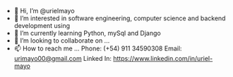 - 👋 Hi, I’m @urielmayo
- 👀 I’m interested in software engineering, computer science and backend development using
- 🌱 I’m currently learning Python, mySql and Django
- 💞️ I’m looking to collaborate on ...
- 📫 How to reach me ...
  Phone: (+54) 911 34590308
  Email: urimayo00@gmail.com
  Linked In: https://www.linkedin.com/in/uriel-mayo
<!---
urielmayo/urielmayo is a ✨ special ✨ repository because its `README.md` (this file) appears on your GitHub profile.
You can click the Preview link to take a look at your changes.
--->
